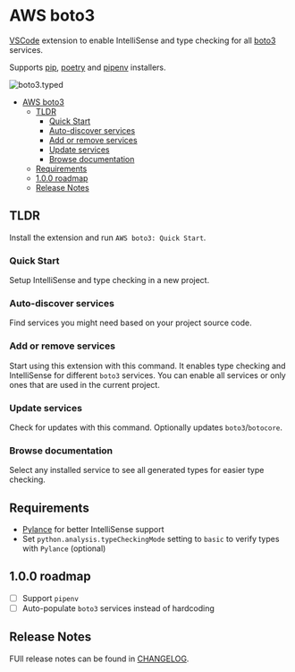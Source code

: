 # AWS boto3


[VSCode](https://code.visualstudio.com/) extension to enable IntelliSense and type checking for all [boto3](https://boto3.amazonaws.com/v1/documentation/api/latest/index.html) services.

Supports [pip](https://pypi.org/project/pip/), [poetry](https://python-poetry.org/) and [pipenv](https://pypi.org/project/pipenv/) installers.

![boto3.typed](https://raw.githubusercontent.com/vemel/mypy_boto3_builder/master/logo.png)

- [AWS boto3](#aws-boto3)
  - [TLDR](#tldr)
    - [Quick Start](#quick-start)
    - [Auto-discover services](#auto-discover-services)
    - [Add or remove services](#add-or-remove-services)
    - [Update services](#update-services)
    - [Browse documentation](#browse-documentation)
  - [Requirements](#requirements)
  - [1.0.0 roadmap](#100-roadmap)
  - [Release Notes](#release-notes)

## TLDR

Install the extension and run `AWS boto3: Quick Start`.


### Quick Start

Setup IntelliSense and type checking in a new project.

### Auto-discover services

Find services you might need based on your project source code.

### Add or remove services

Start using this extension with this command.
It enables type checking and IntelliSense for different `boto3` services.
You can enable all services or only ones that are used in the current project.

### Update services

Check for updates with this command.
Optionally updates `boto3`/`botocore`.

### Browse documentation

Select any installed service to see all generated types for easier type checking.

## Requirements

- [Pylance](https://marketplace.visualstudio.com/items?itemName=ms-python.vscode-pylance)
  for better IntelliSense support
- Set `python.analysis.typeCheckingMode` setting to `basic` to verify types with `Pylance` (optional)

## 1.0.0 roadmap

- [ ] Support `pipenv`
- [ ] Auto-populate `boto3` services instead of hardcoding

## Release Notes

FUll release notes can be found in [CHANGELOG](./CHANGELOG.md).
